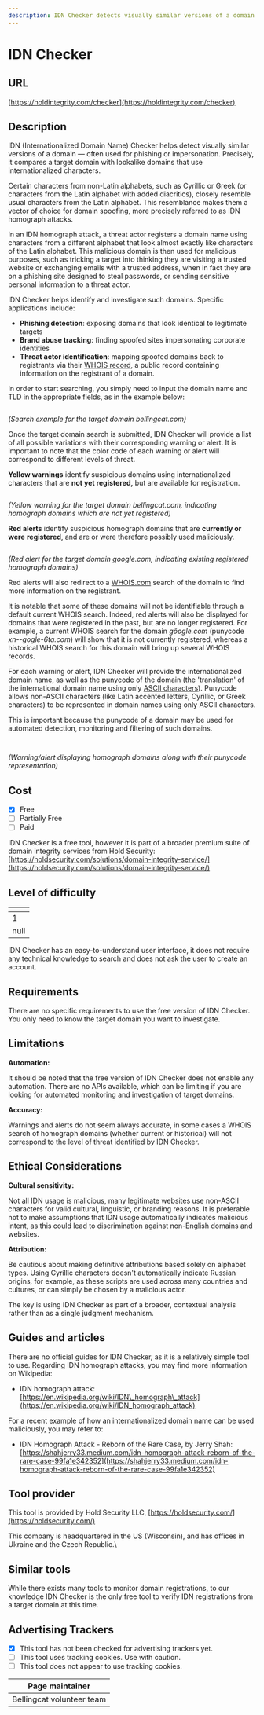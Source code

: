 ```yaml
---
description: IDN Checker detects visually similar versions of a domain.
---
```


# IDN Checker

## URL

[https://holdintegrity.com/checker](https://holdintegrity.com/checker)

## Description

IDN (Internationalized Domain Name) Checker helps detect visually similar versions of a domain — often used for phishing or impersonation. Precisely, it compares a target domain with lookalike domains that use internationalized characters.

Certain characters from non-Latin alphabets, such as Cyrillic or Greek (or characters from the Latin alphabet with added diacritics), closely resemble usual characters from the Latin alphabet. This resemblance makes them a vector of choice for domain spoofing, more precisely referred to as IDN homograph attacks.

In an IDN homograph attack, a threat actor registers a domain name using characters from a different alphabet that look almost exactly like characters of the Latin alphabet. This malicious domain is then used for malicious purposes, such as tricking a target into thinking they are visiting a trusted website or exchanging emails with a trusted address, when in fact they are on a phishing site designed to steal passwords, or sending sensitive personal information to a threat actor.

IDN Checker helps identify and investigate such domains. Specific applications include:

* **Phishing detection**: exposing domains that look identical to legitimate targets
* **Brand abuse tracking**: finding spoofed sites impersonating corporate identities
* **Threat actor identification**: mapping spoofed domains back to registrants via their [WHOIS record](https://bellingcat.gitbook.io/toolkit/more/all-tools/domaintools-whois-lookup), a public record containing information on the registrant of a domain.

In order to start searching, you simply need to input the domain name and TLD in the appropriate fields, as in the example below:

<figure><img src=".gitbook/assets/IDNchecker1.png" alt=""><figcaption></figcaption></figure>

_(Search example for the target domain bellingcat.com)_

Once the target domain search is submitted, IDN Checker will provide a list of all possible variations with their corresponding warning or alert. It is important to note that the color code of each warning or alert will correspond to different levels of threat.

**Yellow warnings** identify suspicious domains using internationalized characters that are **not yet registered,** but are available for registration.

<figure><img src=".gitbook/assets/IDNchecker2.png" alt=""><figcaption></figcaption></figure>

_(Yellow warning for the target domain bellingcat.com, indicating homograph domains which are not yet registered)_

**Red alerts** identify suspicious homograph domains that are **currently or were** **registered**, and are or were therefore possibly used maliciously.

<figure><img src=".gitbook/assets/IDNchecker3.png" alt=""><figcaption></figcaption></figure>

_(Red alert for the target domain google.com, indicating existing registered homograph domains)_

Red alerts will also redirect to a [WHOIS.com](https://www.whois.com/) search of the domain to find more information on the registrant.

It is notable that some of these domains will not be identifiable through a default current WHOIS search. Indeed, red alerts will also be displayed for domains that were registered in the past, but are no longer registered. For example, a current WHOIS search for the domain _gôogle.com_ (punycode _xn--gogle-6ta.com_) will show that it is not currently registered, whereas a historical WHOIS search for this domain will bring up several WHOIS records.

For each warning or alert, IDN Checker will provide the internationalized domain name, as well as the [punycode](https://en.wikipedia.org/wiki/Punycode) of the domain (the 'translation' of the international domain name using only [ASCII characters](https://en.wikipedia.org/wiki/ASCII#Character_set)). Punycode allows non-ASCII characters (like Latin accented letters, Cyrillic, or Greek characters) to be represented in domain names using only ASCII characters.

This is important because the punycode of a domain may be used for automated detection, monitoring and filtering of such domains.

<div><figure><img src=".gitbook/assets/IDNchecker4.png" alt=""><figcaption></figcaption></figure> <figure><img src=".gitbook/assets/IDNchecker5.png" alt=""><figcaption></figcaption></figure></div>

_(Warning/alert displaying homograph domains along with their punycode representation)_



## Cost

* [x] Free
* [ ] Partially Free
* [ ] Paid

IDN Checker is a free tool, however it is part of a broader premium suite of domain integrity services from Hold Security: [https://holdsecurity.com/solutions/domain-integrity-service/](https://holdsecurity.com/solutions/domain-integrity-service/)



## Level of difficulty

<table><thead><tr><th data-type="rating" data-max="5"></th></tr></thead><tbody><tr><td>1</td></tr><tr><td>null</td></tr></tbody></table>

IDN Checker has an easy-to-understand user interface, it does not require any technical knowledge to search and does not ask the user to create an account.



## Requirements

There are no specific requirements to use the free version of IDN Checker. You only need to know the target domain you want to investigate.



## Limitations

**Automation:**

It should be noted that the free version of IDN Checker does not enable any automation. There are no APIs available, which can be limiting if you are looking for automated monitoring and investigation of target domains.

**Accuracy:**

Warnings and alerts do not seem always accurate, in some cases a WHOIS search of homograph domains (whether current or historical) will not correspond to the level of threat identified by IDN Checker.



## Ethical Considerations

**Cultural sensitivity:**

Not all IDN usage is malicious, many legitimate websites use non-ASCII characters for valid cultural, linguistic, or branding reasons. It is preferable not to make assumptions that IDN usage automatically indicates malicious intent, as this could lead to discrimination against non-English domains and websites.

**Attribution:**

Be cautious about making definitive attributions based solely on alphabet types. Using Cyrillic characters doesn't automatically indicate Russian origins, for example, as these scripts are used across many countries and cultures, or can simply be chosen by a malicious actor.

The key is using IDN Checker as part of a broader, contextual analysis rather than as a single judgment mechanism.



## Guides and articles

There are no official guides for IDN Checker, as it is a relatively simple tool to use. Regarding IDN homograph attacks, you may find more information on Wikipedia:

* IDN homograph attack: [https://en.wikipedia.org/wiki/IDN\_homograph\_attack](https://en.wikipedia.org/wiki/IDN_homograph_attack)

For a recent example of how an internationalized domain name can be used maliciously, you may refer to:

* IDN Homograph Attack - Reborn of the Rare Case, by Jerry Shah: [https://shahjerry33.medium.com/idn-homograph-attack-reborn-of-the-rare-case-99fa1e342352](https://shahjerry33.medium.com/idn-homograph-attack-reborn-of-the-rare-case-99fa1e342352)

## Tool provider

This tool is provided by Hold Security LLC, [https://holdsecurity.com/](https://holdsecurity.com/)

This company is headquartered in the US (Wisconsin), and has offices in Ukraine and the Czech Republic.\


## Similar tools

While there exists many tools to monitor domain registrations, to our knowledge IDN Checker is the only free tool to verify IDN registrations from a target domain at this time.



## Advertising Trackers

* [x] This tool has not been checked for advertising trackers yet.
* [ ] This tool uses tracking cookies. Use with caution.
* [ ] This tool does not appear to use tracking cookies.

| Page maintainer           |
| ------------------------- |
| Bellingcat volunteer team |

